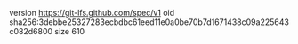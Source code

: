 version https://git-lfs.github.com/spec/v1
oid sha256:3debbe25327283ecbdbc61eed11e0a0be70b7d1671438c09a225643c082d6800
size 610
